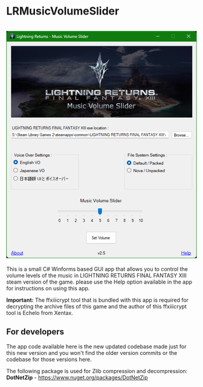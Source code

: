 # LRMusicVolumeSlider
<br>![Image Text](repo_app-img.png)
<br><br>
This is a small C# Winforms based GUI app that allows you to control the volume levels of the music in LIGHTNING RETURNS FINAL FANTASY XIII steam version of the game. please use the Help option available in the app for instructions on using this app.

**Important:** The ffxiiicrypt tool that is bundled with this app is required for decrypting the archive files of this game and the author of this ffxiiicrypt tool is Echelo from Xentax.

## For developers
The app code available here is the new updated codebase made just for this new version and you won't find the older version commits or the codebase for those versions here.

The following package is used for Zlib compression and decompression:
<br>**DotNetZip** - https://www.nuget.org/packages/DotNetZip
